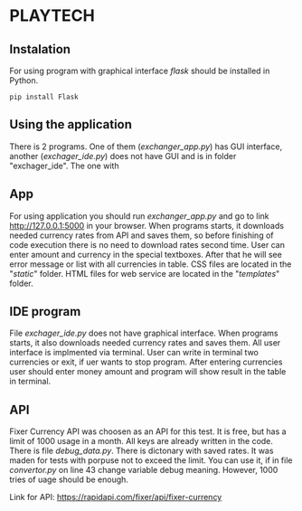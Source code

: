 # PLAYTECH
## Instalation

For using program with graphical interface _flask_ should be installed in Python.
```
pip install Flask
```
## Using the application

There is 2 programs. One of them (_exchanger_app.py_) has GUI interface, another (_exchager_ide.py_) does not have GUI and is in folder "exchager_ide". The one with 

## App

For using application you should run _exchanger_app.py_ and go to link http://127.0.0.1:5000 in your browser. When programs starts, it downloads needed currency rates from API and saves them, so before finishing of code execution there is no need to download rates second time. User can enter amount and currency in the special textboxes. After that he will see error message or list with all currencies in table. CSS files are located in the "_static_" folder. HTML files for web service are located in the "_templates_" folder.


## IDE program

File _exchager_ide.py_ does not have graphical interface. When programs starts, it also downloads needed currency rates and saves them. All user interface is implmented via terminal. User can write in terminal two currencies or exit, if uer wants to stop program. After entering currencies user should enter money amount and program will show result in the table in terminal.

## API

Fixer Currency API was choosen as an API for this test. It is free, but has a limit of 1000 usage in a month. All keys are already written in the code. There is file _debug_data.py_. There is dictonary with saved rates. It was maden for tests with porpuse not to exceed the limit. You can use it, if in file _convertor.py_ on line 43 change variable debug meaning. However, 1000 tries of uage should be enough.

Link for API: https://rapidapi.com/fixer/api/fixer-currency
